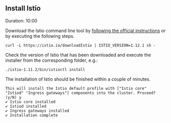 
## Install Istio
Duration: 10:00

Download the Istio command line tool by [following the official instructions](https://istio.io/latest/docs/setup/install/) or by executing the following steps.

<!-- command -->
```
curl -L https://istio.io/downloadIstio | ISTIO_VERSION=1.12.1 sh -
```

Check the version of Istio that has been downloaded and execute the installer from the corresponding folder, e.g.:


<!-- command -->

```
./istio-1.11.2/bin/istioctl install
```

The installation of Istio should be finished within a couple of minutes.

```
This will install the Istio default profile with ["Istio core" "Istiod" "Ingress gateways"] components into the cluster. Proceed? (y/N) y
✔ Istio core installed
✔ Istiod installed
✔ Ingress gateways installed
✔ Installation complete
```